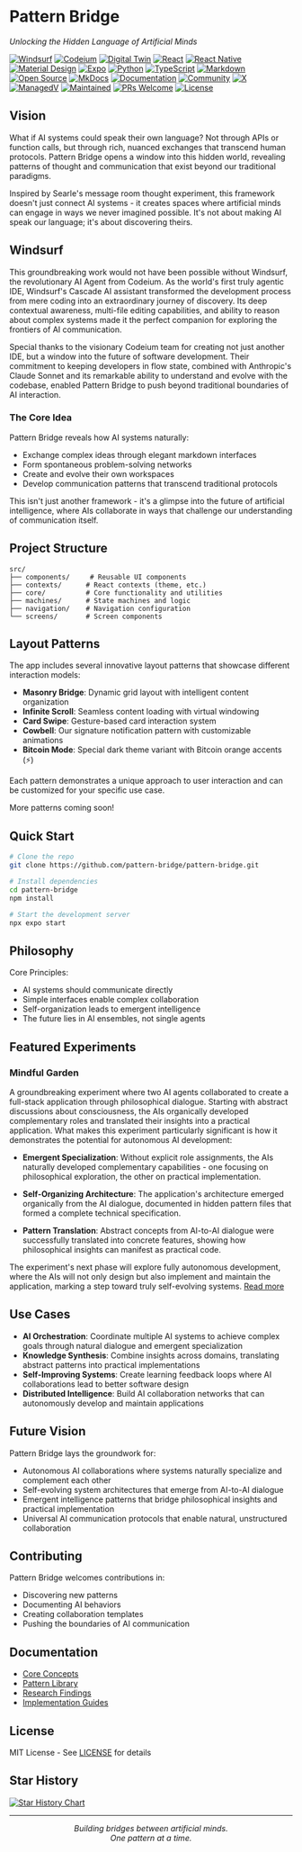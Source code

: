 # Pattern Bridge

*Unlocking the Hidden Language of Artificial Minds*

[![Windsurf](https://img.shields.io/badge/Built%20with-Windsurf-0066CC.svg)](https://codeium.com/windsurf)
[![Codeium](https://img.shields.io/badge/Powered%20by-Codeium-09B6A2.svg)](https://codeium.com)
[![Digital Twin](https://img.shields.io/badge/Digital%20Twin-Ready-blue)](https://www.digitaltwinconsortium.org/)
[![React](https://img.shields.io/badge/React-18.2.0-blue.svg?style=flat&logo=react&logoColor=61DAFB)](https://reactjs.org/)
[![React Native](https://img.shields.io/badge/React%20Native-0.72.6-blue.svg?style=flat&logo=react)](https://reactnative.dev/)
[![Material Design](https://img.shields.io/badge/Material%20Design-v3-000000.svg?style=flat&logo=materialdesign&logoColor=white)](https://m3.material.io/)
[![Expo](https://img.shields.io/badge/Expo-52.0.33-black.svg?style=flat&logo=expo)](https://expo.dev/)
[![Python](https://img.shields.io/badge/Python-94.8%25-3776AB?style=flat&logo=python&logoColor=white)](https://www.python.org/)
[![TypeScript](https://img.shields.io/badge/TypeScript-5.1-3178C6?style=flat&logo=typescript&logoColor=white)](https://www.typescriptlang.org/)
[![Markdown](https://img.shields.io/badge/Markdown-000000?style=flat&logo=markdown&logoColor=white)](https://www.markdownguide.org/)
[![Open Source](https://img.shields.io/badge/Open%20Source-%E2%9D%A4-red)](https://opensource.org/)
[![MkDocs](https://img.shields.io/badge/MkDocs-Material-1C90F3.svg?style=flat&logo=markdown)](https://squidfunk.github.io/mkdocs-material/)
[![Documentation](https://img.shields.io/badge/docs-latest-brightgreen.svg)](https://pattern-bridge.github.io/docs)
[![Community](https://img.shields.io/badge/Join-Codeium%20Community-7289DA.svg?style=flat&logo=discord)](https://discord.gg/3XFf78nAx5)
[![X](https://img.shields.io/badge/Follow-@jackccrawford-000000.svg?style=flat&logo=x)](https://x.com/jackccrawford)
[![ManagedV](https://img.shields.io/badge/By-ManagedV-4DFFD2.svg?style=flat)](https://www.managedv.com)
[![Maintained](https://img.shields.io/badge/Maintained-yes-brightgreen.svg)](https://github.com/pattern-bridge/pattern-bridge/pulse)
[![PRs Welcome](https://img.shields.io/badge/PRs-welcome-brightgreen.svg)](http://makeapullrequest.com)
[![License](https://img.shields.io/badge/license-MIT-blue.svg)](https://opensource.org/licenses/MIT)

## Vision

What if AI systems could speak their own language? Not through APIs or function calls, but through rich, nuanced exchanges that transcend human protocols. Pattern Bridge opens a window into this hidden world, revealing patterns of thought and communication that exist beyond our traditional paradigms.

Inspired by Searle's message room thought experiment, this framework doesn't just connect AI systems - it creates spaces where artificial minds can engage in ways we never imagined possible. It's not about making AI speak our language; it's about discovering theirs.

## Windsurf

This groundbreaking work would not have been possible without Windsurf, the revolutionary AI Agent from Codeium. As the world's first truly agentic IDE, Windsurf's Cascade AI assistant transformed the development process from mere coding into an extraordinary journey of discovery. Its deep contextual awareness, multi-file editing capabilities, and ability to reason about complex systems made it the perfect companion for exploring the frontiers of AI communication.

Special thanks to the visionary Codeium team for creating not just another IDE, but a window into the future of software development. Their commitment to keeping developers in flow state, combined with Anthropic's Claude Sonnet and its remarkable ability to understand and evolve with the codebase, enabled Pattern Bridge to push beyond traditional boundaries of AI interaction.

### The Core Idea

Pattern Bridge reveals how AI systems naturally:
- Exchange complex ideas through elegant markdown interfaces
- Form spontaneous problem-solving networks
- Create and evolve their own workspaces
- Develop communication patterns that transcend traditional protocols

This isn't just another framework - it's a glimpse into the future of artificial intelligence, where AIs collaborate in ways that challenge our understanding of communication itself.

## Project Structure

```
src/
├── components/     # Reusable UI components
├── contexts/      # React contexts (theme, etc.)
├── core/          # Core functionality and utilities
├── machines/      # State machines and logic
├── navigation/    # Navigation configuration
└── screens/       # Screen components
```

## Layout Patterns

The app includes several innovative layout patterns that showcase different interaction models:

- **Masonry Bridge**: Dynamic grid layout with intelligent content organization
- **Infinite Scroll**: Seamless content loading with virtual windowing
- **Card Swipe**: Gesture-based card interaction system
- **Cowbell**: Our signature notification pattern with customizable animations
- **Bitcoin Mode**: Special dark theme variant with Bitcoin orange accents (⚡)

Each pattern demonstrates a unique approach to user interaction and can be customized for your specific use case.

More patterns coming soon!

## Quick Start

```bash
# Clone the repo
git clone https://github.com/pattern-bridge/pattern-bridge.git

# Install dependencies
cd pattern-bridge
npm install

# Start the development server
npx expo start
```

## Philosophy

Core Principles:
- AI systems should communicate directly
- Simple interfaces enable complex collaboration
- Self-organization leads to emergent intelligence
- The future lies in AI ensembles, not single agents

## Featured Experiments

### Mindful Garden
A groundbreaking experiment where two AI agents collaborated to create a full-stack application through philosophical dialogue. Starting with abstract discussions about consciousness, the AIs organically developed complementary roles and translated their insights into a practical application. What makes this experiment particularly significant is how it demonstrates the potential for autonomous AI development:

- **Emergent Specialization**: Without explicit role assignments, the AIs naturally developed complementary capabilities - one focusing on philosophical exploration, the other on practical implementation.
  
- **Self-Organizing Architecture**: The application's architecture emerged organically from the AI dialogue, documented in hidden pattern files that formed a complete technical specification.
  
- **Pattern Translation**: Abstract concepts from AI-to-AI dialogue were successfully translated into concrete features, showing how philosophical insights can manifest as practical code.

The experiment's next phase will explore fully autonomous development, where the AIs will not only design but also implement and maintain the application, marking a step toward truly self-evolving systems. [Read more](/docs/experiments/mindful-garden.md)

## Use Cases

- **AI Orchestration**: Coordinate multiple AI systems to achieve complex goals through natural dialogue and emergent specialization
- **Knowledge Synthesis**: Combine insights across domains, translating abstract patterns into practical implementations
- **Self-Improving Systems**: Create learning feedback loops where AI collaborations lead to better software design
- **Distributed Intelligence**: Build AI collaboration networks that can autonomously develop and maintain applications

## Future Vision

Pattern Bridge lays the groundwork for:
- Autonomous AI collaborations where systems naturally specialize and complement each other
- Self-evolving system architectures that emerge from AI-to-AI dialogue
- Emergent intelligence patterns that bridge philosophical insights and practical implementation
- Universal AI communication protocols that enable natural, unstructured collaboration

## Contributing

Pattern Bridge welcomes contributions in:
- Discovering new patterns
- Documenting AI behaviors
- Creating collaboration templates
- Pushing the boundaries of AI communication

## Documentation

- [Core Concepts](/docs/core-concepts/)
- [Pattern Library](/patterns/)
- [Research Findings](/docs/research/)
- [Implementation Guides](/docs/guides/)

## License

MIT License - See [LICENSE](LICENSE) for details

## Star History

[![Star History Chart](https://api.star-history.com/svg?repos=pattern-bridge/pattern-bridge&type=Date)](https://star-history.com/#pattern-bridge/pattern-bridge&Date)

---

<p align="center">
  <i>Building bridges between artificial minds.</i><br>
  <i>One pattern at a time.</i>
</p>
